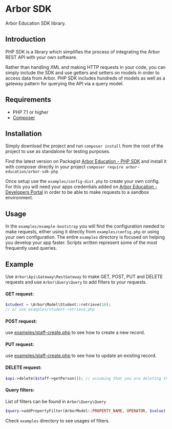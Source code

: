 # Arbor SDK

Arbor Education SDK library.

## Introduction

PHP SDK is a library which simplifies the process of integrating the Arbor REST API with your own software.

Rather than handling XML and making HTTP requests in your code, you can simply include the SDK and use getters and setters on models in order to access data from Arbor. PHP SDK includes hundreds of models as well as a gateway pattern for querying the API via a query model.

## Requirements

* PHP 7.1 or higher
* [Composer](https://getcomposer.org/download)

## Installation

Simply download the project and run `composer install` from the root of the project to use as standalone for testing purposes. 

Find the latest version on Packagist [Arbor Education - PHP SDK](https://packagist.org/packages/arbor-education/arbor-sdk-php)  and install it with composer directly in your project `composer require arbor-education/arbor-sdk-php`

Once setup use the `examples/config-dist.php` to create your own config. For this you will need your apps credentials added on [Arbor Education - Developers Portal](https://developers-portal.arbor.sc) in order to be able to make requests to a sandbox environment. 

## Usage

In the `examples/example-bootstrap` you will find the configuration needed to make requests, either using it directly from `examples/config.php` or using your own configuration. The entire `examples` directory is focused on helping you develop your app faster. Scripts written represent some of the most frequently used queries.

## Example

Use `Arbor\Api\Gateway\RestGateway` to make GET, POST, PUT and DELETE requests and use `Arbor\Query\Query` to add filters to your requests. 

#### GET request:
```php
$student = \Arbor\Model\Student::retrieve(16);
// or use examples/student-retrieve.php
```

#### POST request:

use [examples/staff-create.php](https://github.com/arbor-education/sis-sdk-php/blob/master/examples/staff-create.php) to see how to create a new record.

#### PUT request: 

use [examples/staff-create.php](https://github.com/arbor-education/sis-sdk-php/blob/master/examples/staff-update.php) to see how to update an existing record.

#### DELETE request:

```php
$api->delete($staff->getPerson()); // assuming that you are deleting the newly created staff record
```

#### Query filters: 
List of filters can be found in `Arbor\Query\Query`

```php
$query->addPropertyFilter(ArborModel::PROPERTY_NAME, OPERATOR, $value);
```
Check `examples` directory to see usages of filters.
